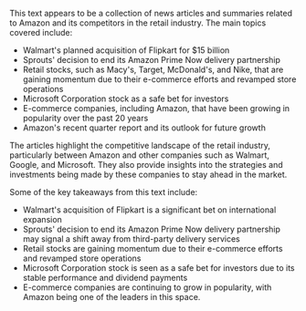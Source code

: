 This text appears to be a collection of news articles and summaries related to Amazon and its competitors in the retail industry. The main topics covered include:

* Walmart's planned acquisition of Flipkart for $15 billion
* Sprouts' decision to end its Amazon Prime Now delivery partnership
* Retail stocks, such as Macy's, Target, McDonald's, and Nike, that are gaining momentum due to their e-commerce efforts and revamped store operations
* Microsoft Corporation stock as a safe bet for investors
* E-commerce companies, including Amazon, that have been growing in popularity over the past 20 years
* Amazon's recent quarter report and its outlook for future growth

The articles highlight the competitive landscape of the retail industry, particularly between Amazon and other companies such as Walmart, Google, and Microsoft. They also provide insights into the strategies and investments being made by these companies to stay ahead in the market.

Some of the key takeaways from this text include:

* Walmart's acquisition of Flipkart is a significant bet on international expansion
* Sprouts' decision to end its Amazon Prime Now delivery partnership may signal a shift away from third-party delivery services
* Retail stocks are gaining momentum due to their e-commerce efforts and revamped store operations
* Microsoft Corporation stock is seen as a safe bet for investors due to its stable performance and dividend payments
* E-commerce companies are continuing to grow in popularity, with Amazon being one of the leaders in this space.